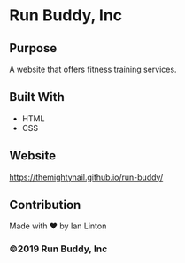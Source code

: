 # Run Buddy, Inc

## Purpose
A website that offers fitness training services. 

## Built With
* HTML
* CSS

## Website
https://themightynail.github.io/run-buddy/

## Contribution
Made with ❤️ by Ian Linton


### ©️2019 Run Buddy, Inc 
